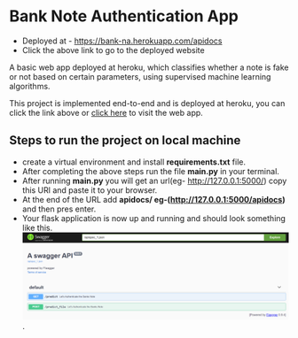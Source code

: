 # Bank Note Authentication App


- Deployed at - https://bank-na.herokuapp.com/apidocs
- Click the above link to go to the deployed website


A basic web app deployed at heroku, which classifies whether a note is fake or 
not based on certain parameters, using supervised machine learning algorithms.

This project is implemented end-to-end and is deployed at heroku, you can
click the link above or [click here](https://bank-na.herokuapp.com/apidocs) to visit the web app.

## Steps to run the project on local machine

- create a virtual environment and install **requirements.txt** file.
- After completing the above steps run the file **main.py** in your terminal.
- After running **main.py** you will get an url(eg- http://127.0.0.1:5000/) copy this URl and paste it to your browser.
- At the end of the URL add  **apidocs/ eg-(http://127.0.0.1:5000/apidocs)** and then pres enter.
- Your flask application is now up and running and should look something like this.
![Image of Webpage](src/static/demo_image_1.png).
